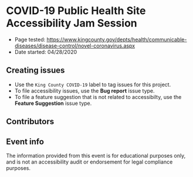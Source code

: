 # COVID-19 Public Health Site Accessibility Jam Session

- Page tested: https://www.kingcounty.gov/depts/health/communicable-diseases/disease-control/novel-coronavirus.aspx
- Date started: 04/28/2020

## Creating issues

- Use the `King County COVID-19` label to tag issues for this project.
- To file accessibility issues, use the **Bug report** issue type.
- To file a feature suggestion that is not related to accessibilty, use the **Feature Suggestion** issue type.

## Contributors

<!-- A list of everyone who joined the jam! -->

## Event info

The information provided from this event is for educational purposes only, and is not an accessibility audit or endorsement for legal compliance purposes.
